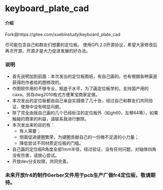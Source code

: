 # keyboard_plate_cad

#### 介绍
Fork自https://gitee.com/xuebinstudy/keyboard_plate_cad

尽可能包含自己和群友们想要的定位板。
使用GPL2.0开源协议，希望大家修改后再次开源，开源才是大力促进发展的好办法。
### 说明
- 首先说明加到前面：本次发出的定位板图纸，有自己画的。也有根据各种渠道获得的作者给的图修改的。
- 作图软件用的不够专业，瓶底子水平，为了画定位板学的。支持国产用的caxa。另存dwg2010格式方便某宝商家定做。
- 本次发出的定位板都由自己亲自实践做了几十张，经过自己和群友们共同验证，使用中没有明显问题。
- 除了完全由我自己画的几个已经标注的定位板外（如gh60，左移64等），如果触碰的商家的利益，请联系我进行删除。
- 本次发出来的目的有：
    - 有人需要；
    - 侧面促进键圈繁荣，为键圈贡献自己的一份微不足道的小力量；
    - 降低尝试不同材质定位板的门槛。
- 自己画的定位板R角度全部1mm半径，经过验证，没有任何问题，对轴体四角没有伤害，请放心尝试。
- 开放dev分支权限，共同完善。
### 未来开放fr4的制作Gerber文件用于pcb生产厂做fr4定位板，敬请期待。

